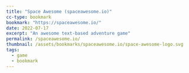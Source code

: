 ```yaml
---
title: "Space Awesome (spaceawesome.io)"
cc-type: bookmark
bookmark: "https://spaceawesome.io/"
date: 2022-07-17
excerpt: "An awesome text-based adventure game"
permalink: /spaceawesome.io/
thumbnail: /assets/bookmarks/spaceawesome.io/space-awesome-logo.svg
tags:
  - game
  - bookmark
---
```

